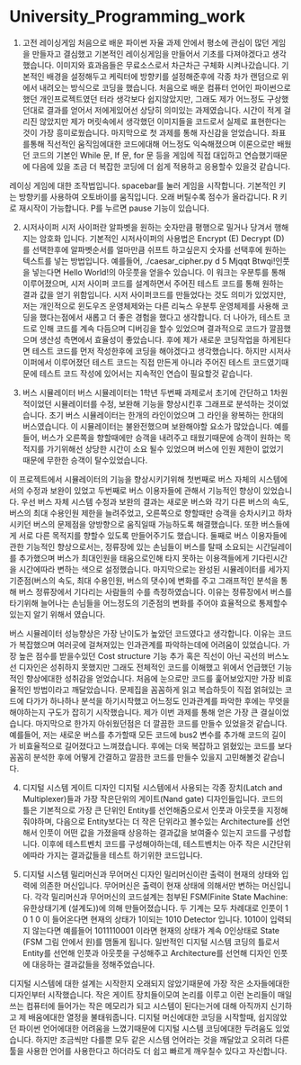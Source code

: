 # University_Programming_work
1. 고전 레이싱게임
  처음으로 배운 파이썬 자율 과제 안에서 평소에 관심이 많던 게임을 만들자고 결심했고 기본적인 레이싱게임을 만들어서 기초를 다져야겠다고 생각했습니다. 이미지와 효과음들은 무료소스로서 차근차근 구체화 시켜나갔습니다. 기본적인 배경을 설정해두고 케릭터에 방향키를 설정해준후에 각종 차가 랜덤으로 위에서 내려오는 방식으로 코딩을 했습니다. 처음으로 배운 컴퓨터 언어인 파이썬으로 했던 개인프로젝트였던 터라 생각보다 쉽지않았지만, 그래도 제가 어느정도 구상했던대로 결과를 얻어서 저에게있어선 상당히 의미있는 과제였습니다. 시간이 적게 걸리진 않았지만 제가 머릿속에서 생각했던 이미지들을 코드로서 실제로 표현한다는 것이 가장 흥미로웠습니다. 마지막으로 첫 과제를 통해 자신감을 얻었습니다. 좌표를통해 직선적인 움직임에대한 코드에대해 어느정도 익숙해졌으며 이론으로만 배웠던 코드의 기본인 While 문, If 문, for 문 등을 게임에 직접 대입하고 연습했기때문에 다음에 있을 조금 더 복잡한 코딩에 더 쉽게 적용하고 응용할수 있을것 같습니다. 
  
  레이싱 게임에 대한 조작법입니다.
  spacebar를 눌러 게임을 시작합니다.
  기본적인 키는 방향키를 사용하여 오토바이를 움직입니다.
  오래 버틸수록 점수가 올라갑니다.
  R 키로 재시작이 가능합니다.
  P를 누르면 pause 기능이 있습니다.

2. 시저사이퍼
  시저 사이퍼란 알파벳을 원하는 숫자만큼 평행으로 밀거나 당겨서 행해지는 암호화 입니다. 기본적인 시저사이퍼의 사용법은 Encrypt (E) Decrypt (D) 를 선택한후에 알파벳순서를 얼마만큼 쉬프트 하고싶은지 숫자를 선택후에 원하는 텍스트를 넣는 방법입니다. 예를들어, ./caesar_cipher.py d 5 Mjqqt Btwqi!인풋을 넣는다면 Hello World!의 아웃풋을 얻을수 있습니다. 이 워크는 우분투를 통해 이루어졌으며, 시저 사이퍼 코드를 설계하면서 주어진 테스트 코드를 통해 원하는 결과 값을 얻기 위함입니다. 시저 사이퍼코드를 만들었다는 것도 의미가 있었지만, 저는 개인적으로 윈도우즈 운영체제와는 다른 리눅스 우분투 운영체제를 사용해 코딩을 했다는점에서 새롭고 더 좋은 경험을 했다고 생각합니다. 더 나아가, 테스트 코드로 인해 코드를 계속 다듬으며 디버깅을 할수 있었으며 결과적으로 코드가 깔끔했으며 생산성 측면에서 효율성이 좋았습니다. 후에 제가 새로운 코딩작업을 하게된다면 테스트 코드를 먼저 작성한후에 코딩을 해야겠다고 생각했습니다. 하지만 시저사이퍼에서 이루어졌던 테스트 코드는 직접 만든게 아니라 주어진 테스트 코드였기때문에 테스트 코드 작성에 있어서는 지속적인 연습이 필요할것 같습니다.

3. 버스 시뮬레이터
  버스 시뮬레이터는 1학년 두번째 과제로서 초기에 간단하고 1차원적이었던 시뮬레이터를 수정, 보완해 기능을 향상시킨후 그래프로 분석하는 것이었습니다. 초기 버스 시뮬레이터는 한개의 라인이었으며 그 라인을 왕복하는 한대의 버스였습니다. 이 시뮬레이터는 불완전했으며 보완해야할 요소가 많았습니다. 예를들어, 버스가 오른쪽을 향할때에만 승객을 내려주고 태웠기때문에 승객이 원하는 목적지를 가기위해선 상당한 시간이 소요 될수 있었으며 버스에 인원 제한이 없었기 때문에 무한한 승객이 탈수있었습니다. 
  
  이 프로젝트에서 시뮬레이터의 기능을 향상시키기위해 첫번째로 버스 자체의 시스템에서의 수정과 보완이 있었고 두번째로 버스 이용자들에 관해서 기능적인 향상이 있었습니다. 우선 버스 자체 시스템 수정과 보완의 결과는 새로운 버스와 각기 다른 버스의 속도, 버스의 최대 수용인원 제한을 늘려주었고, 오른쪽으로 향할때만 승객을 승차시키고 하차시키던 버스의 문제점을 양방향으로 움직일때 가능하도록 해결했습니다. 또한 버스들에게 서로 다른 목적지를 향할수 있도록 만들어주기도 했습니다. 둘째로 버스 이용자들에 관한 기능적인 향상으로서는, 정류장에 있는 손님들이 버스를 탈때 소요되는 시간딜레이를 추가했으며 버스가 최대인원을 태움으로인해 타지 못하는 이용객들에게 기다린시간을 시간에따라 변하는 색으로 설정했습니다. 마지막으로는 완성된 시뮬레이터를 세가지 기준점(버스의 속도, 최대 수용인원, 버스의 댓수)에 변화를 주고 그래프적인 분석을 통해 버스 정류장에서 기다리는 사람들의 수를 측정하였습니다. 이유는 정류장에서 버스를 타기위해 늘어나는 손님들을 어느정도의 기준점의 변화를 주어야 효율적으로 통제할수 있는지 알기 위해서 였습니다.
  
  버스 시뮬레이터 성능향상은 가장 난이도가 높았던 코드였다고 생각합니다. 이유는 코드가 복잡했으며 여러곳에 걸쳐져있는 인과관계를 파악하는데에 어려움이 있었습니다. 가장 높은 점수를 받을수있던 Cost structure 기능 추가 혹은 직선이 아닌 곡선의 버스노선 디자인은 성취하지 못했지만 그래도 전체적인 코드를 이해했고 위에서 언급했던 기능적인 향상에대한 성취감을 얻었습니다. 처음에 눈으로만 코드를 훑어보았지만 가장 비효율적인 방법이라고 깨달았습니다. 문제집을 꼼꼼하게 읽고 복습하듯이 직접 얽혀있는 코드에 다가가 하나하나 분석을 하기시작했고 어느정도 인과관계를 파악한 후에는 무엇을 해야하는지 구도가 잡히기 시작했습니다. 제가 이번 과제를 통해 얻은 가장 큰 결실이었습니다. 마지막으로 한가지 아쉬웠던점은 더 깔끔한 코드를 만들수 있었을것 같습니다. 예를들어, 저는 새로운 버스를 추가할때 모든 코드에 bus2 변수를 추가해 코드의 길이가 비효율적으로 길어졌다고 느껴졌습니다. 후에는 더욱 복잡하고 얽혔있는 코드를 보다 꼼꼼히 분석한 후에 어떻게 간결하고 깔끔한 코드를 만들수 있을지 고민해볼것 같습니다.

4. 디지털 시스템 게이트 디자인
  디지털 시스템에서 사용되는 각종 장치(Latch and Multiplexer)들과 가장 작은단위의 게이트(Nand gate) 디자인들입니다. 코드의 틀은 기본적으로 가장 큰 단위인 Entity를 선언해줌으로서 인풋과 아웃풋을 지정해줘야하며, 다음으로 Entity보다는 더 작은 단위라고 볼수있는 Architecture를 선언해서 인풋이 어떤 값을 가졌을때 상응하는 결과값을 보여줄수 있는지 코드를 구성합니다. 이후에 테스트벤치 코드를 구성해야하는데, 테스트벤치는 아주 작은 시간단위에따라 가지는 결과값들을 테스트 하기위한 코드입니다.

5. 디지털 시스템 밀리머신과 무어머신 디자인
  밀리머신이란 출력이 현재의 상태와 입력에 의존한 머신입니다. 무어머신은 출력이 현재 상태에 의해서만 변하는 머신입니다. 각각 밀리머신과 무어머신의 코드설계는 첨부된 FSM(Finite State Machine: 유한상태기계 (설계도))에 의해 만들어졌습니다. 두 기계는 모두 차례대로 인풋이 1 0 1 0 이 들어온다면 현재의 상태가 1이되는 1010 Detector 입니다. 1010이 입력되지 않는다면 예를들어 1011110001 이라면 현재의 상태가 계속 0인상태로 State (FSM 그림 안에서 원)를 맴돌게 됩니다. 일반적인 디지털 시스템 코딩의 틀로서 Entity를 선언해 인풋과 아웃풋을 구성해주고 Architecture를 선언해 디자인 인풋에 대응하는 결과값들을 정해주었습니다.
  
  디지털 시스템에 대한 설계는 시작한지 오래되지 않았기때문에 가장 작은 소자들에대한 디자인부터 시작했습니다. 작은 게이트 장치들이모여 논리를 이루고 이런 논리들이 매일 쓰는 컴퓨터에 들어가는 작은 메모리가 되고 시스템이 된다는거에 대해 아직까지 신기하고 제 배움에대한 열정을 불태워줍니다. 디지털 머신에대한 코딩을 시작할때, 쉽지않았던 파이썬 언어에대한 어려움을 느꼈기때문에 디지털 시스템 코딩에대한 두려움도 있었습니다. 하지만 조금씩만 다를뿐 모두 같은 시스템 언어라는 것을 깨달았고 오히려 다른 툴을 사용한 언어를 사용한다고 하더라도 더 쉽고 빠르게 깨우칠수 있다고 자신합니다. 
